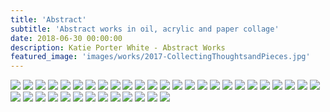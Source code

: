 ```yaml
---
title: 'Abstract'
subtitle: 'Abstract works in oil, acrylic and paper collage'
date: 2018-06-30 00:00:00
description: Katie Porter White - Abstract Works
featured_image: 'images/works/2017-CollectingThoughtsandPieces.jpg'
---
```


<div class="gallery" data-columns="3">
	<img src="/images/works/2016-Abstract1.jpg">
	<img src="/images/works/2016-Ice.png">
	<img src="/images/works/2016-KatieandDoug.JPG">
	<img src="/images/works/2016-Keyhole.jpg">
	<img src="/images/works/2016-MatisseWindow.png">
	<img src="/images/works/2016-MenonBench.png">
	<img src="/images/works/2016-SittingatSunset.jpg">
	<img src="/images/works/2016-SpacetoBreathe.JPG">
	<img src="/images/works/2016-StairsintheSpring.jpg">
	<img src="/images/works/2017-CalmBeforetheStorm.jpg">
	<img src="/images/works/2017-Cara.JPG">
	<img src="/images/works/2017-CollectingThoughtsandPieces.jpg">
	<img src="/images/works/2017-ComposedandWaiting.jpg">
	<img src="/images/works/2017-FingersandLeaves.jpg">
	<img src="/images/works/2017-Flight.jpg">
	<img src="/images/works/2017-Forge.jpg">
	<img src="/images/works/2018-GreenWhees.jpg">
	<img src="/images/works/2017-HiddenCavern.jpg">
	<img src="/images/works/2017-LookingupfromtheCanyonFloor.jpg">
	<img src="/images/works/2017-MountainsonFire.jpg">
	<img src="/images/works/2017-Next.jpg">
	<img src="/images/works/2018-BlueScales.jpg">
	<img src="/images/works/2018-PinkWhee.jpg">
	<img src="/images/works/2018-Power.jpg">
	<img src="/images/works/2018-Untitled.jpg">
	<img src="/images/works/2018-YellowWhee.jpg">
	<img src="/images/works/2019-BlackandYellow.jpg">
	<img src="/images/works/2019-Expanse1.jpg">
	<img src="/images/works/2019-Expanse2.jpg">
	<img src="/images/works/2019-GreenCrown.jpg">
	<img src="/images/works/2019-Omen.jpg">
	<img src="/images/works/2019-OriginalDots.jpg">
	<img src="/images/works/2019-PinkCrown.jpg">
	<img src="/images/works/2019-PinkDots.jpg">
	<img src="/images/works/2019-SummerWash.jpg">
	<img src="/images/works/2019-TriumphakaCollageSeries9.JPG">
	<img src="/images/works/2019-Untitled2.jpg">
	<img src="/images/works/2019-Untitled.jpg">
</div>
